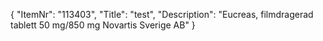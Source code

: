 {
  "ItemNr": "113403",
  "Title": "test",
  "Description": "Eucreas, filmdragerad tablett 50 mg/850 mg Novartis Sverige AB"
}